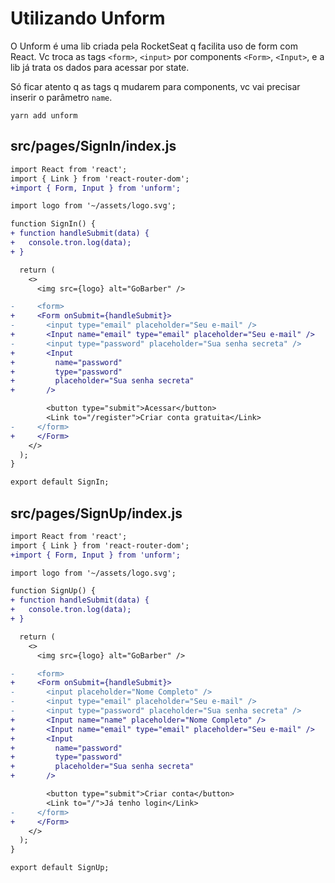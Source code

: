 # Utilizando Unform

O Unform é uma lib criada pela RocketSeat q facilita uso de form com React. Vc troca as tags `<form>`, `<input>` por components `<Form>`, `<Input>`, e a lib já trata os dados para acessar por state.

Só ficar atento q as tags q mudarem para components, vc vai precisar inserir o parâmetro `name`.

`yarn add unform`

## src/pages/SignIn/index.js

```diff
import React from 'react';
import { Link } from 'react-router-dom';
+import { Form, Input } from 'unform';

import logo from '~/assets/logo.svg';

function SignIn() {
+ function handleSubmit(data) {
+   console.tron.log(data);
+ }

  return (
    <>
      <img src={logo} alt="GoBarber" />

-     <form>
+     <Form onSubmit={handleSubmit}>
-       <input type="email" placeholder="Seu e-mail" />
+       <Input name="email" type="email" placeholder="Seu e-mail" />
-       <input type="password" placeholder="Sua senha secreta" />
+       <Input
+         name="password"
+         type="password"
+         placeholder="Sua senha secreta"
+       />

        <button type="submit">Acessar</button>
        <Link to="/register">Criar conta gratuita</Link>
-     </form>
+     </Form>
    </>
  );
}

export default SignIn;
```

## src/pages/SignUp/index.js

```diff
import React from 'react';
import { Link } from 'react-router-dom';
+import { Form, Input } from 'unform';

import logo from '~/assets/logo.svg';

function SignUp() {
+ function handleSubmit(data) {
+   console.tron.log(data);
+ }

  return (
    <>
      <img src={logo} alt="GoBarber" />

-     <form>
+     <Form onSubmit={handleSubmit}>
-       <input placeholder="Nome Completo" />
-       <input type="email" placeholder="Seu e-mail" />
-       <input type="password" placeholder="Sua senha secreta" />
+       <Input name="name" placeholder="Nome Completo" />
+       <Input name="email" type="email" placeholder="Seu e-mail" />
+       <Input
+         name="password"
+         type="password"
+         placeholder="Sua senha secreta"
+       />

        <button type="submit">Criar conta</button>
        <Link to="/">Já tenho login</Link>
-     </form>
+     </Form>
    </>
  );
}

export default SignUp;
```
